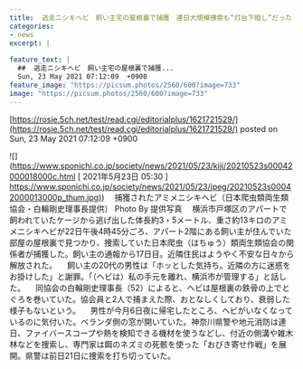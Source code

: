 ```yaml
---
title:  逃走ニシキヘビ　飼い主宅の屋根裏で捕獲　連日大規模捜索も“灯台下暗し”だった  
categories:
- news
excerpt: |
  
feature_text: |
  ##  逃走ニシキヘビ　飼い主宅の屋根裏で捕獲...
  Sun, 23 May 2021 07:12:09  +0900
feature_image: "https://picsum.photos/2560/600?image=733"
image: "https://picsum.photos/2560/600?image=733"
---
```


[https://rosie.5ch.net/test/read.cgi/editorialplus/1621721529/](https://rosie.5ch.net/test/read.cgi/editorialplus/1621721529/)
posted on Sun, 23 May 2021 07:12:09  +0900

<!--more-->

![](https://www.sponichi.co.jp/society/news/2021/05/23/kiji/20210523s00042000018000c.html [ 2021年5月23日 05:30 ] [https://www.sponichi.co.jp/society/news/2021/05/23/jpeg/20210523s00042000013000p_thum.jpg)](https://www.sponichi.co.jp/society/news/2021/05/23/jpeg/20210523s00042000013000p_thum.jpg)) 　捕獲されたアミメニシキヘビ（日本爬虫類両生類協会・白輪剛史理事長提供） Photo By 提供写真 　横浜市戸塚区のアパートで飼われていたケージから逃げ出した体長約3・5メートル、重さ約13キロのアミメニシキヘビが22日午後4時45分ごろ、アパート2階にある飼い主が住んでいた部屋の屋根裏で見つかり、捜索していた日本爬虫（はちゅう）類両生類協会の関係者が捕獲した。飼い主の通報から17日目。近隣住民はようやく不安な日々から解放された。 　飼い主の20代の男性は「ホッとした気持ち。近隣の方に迷惑をお掛けした」と謝罪。「（ヘビは）私の手元を離れ、横浜市が管理する」と話した。 　同協会の白輪剛史理事長（52）によると、ヘビは屋根裏の鉄骨の上でとぐろを巻いていた。協会員と2人で捕まえた際、おとなしくしており、衰弱した様子もないという。 　男性が今月6日夜に帰宅したところ、ヘビがいなくなっているのに気付いた。ベランダ側の窓が開いていた。神奈川県警や地元消防は連日、ファイバースコープや熱を検知できる機材を使うなどし、付近の側溝や雑木林などを捜索し、専門家は餌のネズミの死骸を使った「おびき寄せ作戦」を展開。県警は前日21日に捜索を打ち切っていた。
